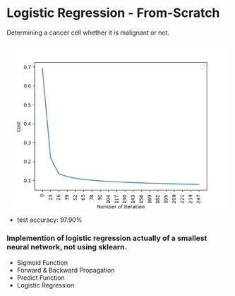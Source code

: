 # Logistic Regression - From-Scratch
Determining a cancer cell whether it is malignant or not.

![ex1](https://github.com/Frightera/LR-From-Scratch/blob/master/Images/Cost-Iteration.png)

* test accuracy: 97.90%
### Implemention of logistic regression actually of a smallest neural network, not using sklearn.
* Sigmoid Function
* Forward & Backward Propagation
* Predict Function
* Logistic Regression 

